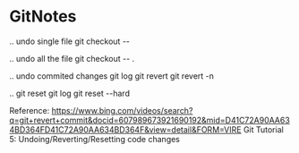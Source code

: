 # GitNotes

.. undo single file
git checkout -- <filename>


.. undo all the file
git checkout -- .


.. undo commited changes
git log 
git revert <paste commit id>
git revert -n <paste commit id>

  
.. git reset 
git log
git reset --hard <paste commit id>

Reference:
https://www.bing.com/videos/search?q=git+revert+commit&docid=607989673921690192&mid=D41C72A90AA634BD364FD41C72A90AA634BD364F&view=detail&FORM=VIRE
Git Tutorial 5: Undoing/Reverting/Resetting code changes
